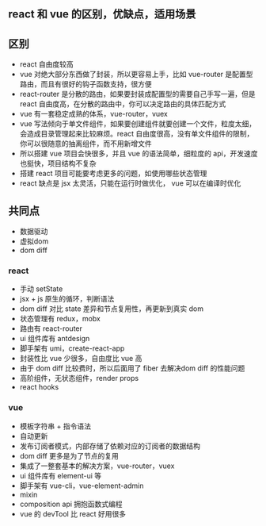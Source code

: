 ## react 和 vue 的区别，优缺点，适用场景

## 区别

* react 自由度较高
* vue 对绝大部分东西做了封装，所以更容易上手，比如 vue-router 是配置型路由，而且有很好的钩子函数支持，很方便
* react-router 是分散的路由，如果要封装成配置型的需要自己手写一遍，但是 react 自由度高，在分散的路由中，你可以决定路由的具体匹配方式
* vue 有一套稳定成熟的体系，vue-router，vuex
* vue 写法倾向于单文件组件，如果要创建组件就要创建一个文件，粒度太细，会造成目录管理起来比较麻烦。react 自由度很高，没有单文件组件的限制，你可以很随意的抽离组件，而不用新增文件
* 所以搭建 vue 项目会快很多，并且 vue 的语法简单，细粒度的 api，开发速度也挺快，项目结构不复杂
* 搭建 react 项目可能要考虑更多的问题，如使用哪些状态管理
* react 缺点是 jsx 太灵活，只能在运行时做优化， vue 可以在编译时优化

## 共同点

* 数据驱动
* 虚拟dom
* dom diff

### react

* 手动 setState
* jsx + js 原生的循环，判断语法
* dom diff 对比 state 差异和节点复用性，再更新到真实 dom
* 状态管理有 redux，mobx
* 路由有 react-router
* ui 组件库有 antdesign
* 脚手架有 umi，create-react-app
* 封装性比 vue 少很多，自由度比 vue 高
* 由于 dom diff 比较费时，所以后面用了 fiber 去解决dom diff 的性能问题
* 高阶组件，无状态组件，render props
* react hooks

### vue

* 模板字符串 + 指令语法
* 自动更新
* 发布订阅者模式，内部存储了依赖对应的订阅者的数据结构
* dom diff 更多是为了节点的复用
* 集成了一整套基本的解决方案，vue-router，vuex
* ui 组件库有 element-ui 等
* 脚手架有 vue-cli，vue-element-admin
* mixin
* composition api 拥抱函数式编程
* vue 的 devTool 比 react 好用很多
